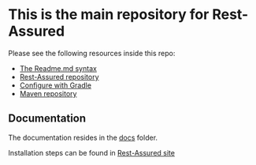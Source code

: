 # This is the main repository for Rest-Assured

Please see the following resources inside this repo:

- [The Readme.md syntax](https://markdown.land/readme-md)
- [Rest-Assured repository](https://github.com/rest-assured/rest-assured)
- [Configure with Gradle](https://qaautomation.expert/2021/05/21/setup-basic-rest-assured-gradle-project-in-eclipse-ide/)
- [Maven repository](https://mvnrepository.com/artifact/io.rest-assured/rest-assured)



## Documentation

The documentation resides in the [docs](./README.md) folder.

Installation steps can be found in
[Rest-Assured site](https://rest-assured.io/)